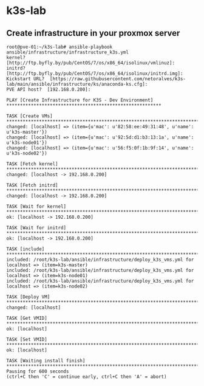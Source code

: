 # k3s-lab

## Create infrastructure in your proxmox server
	root@pve-01:~/k3s-lab# ansible-playbook ansible/infrastructure/infrastructure_k3s.yml
	kernel?  [http://ftp.byfly.by/pub/CentOS/7/os/x86_64/isolinux/vmlinuz]:
	initrd?  [http://ftp.byfly.by/pub/CentOS/7/os/x86_64/isolinux/initrd.img]:
	Kickstart URL?  [https://raw.githubusercontent.com/netoralves/k3s-lab/main/ansible/infrastructure/ks/anaconda-ks.cfg]:
	PVE API host?  [192.168.0.200]:
	
	PLAY [Create Infrastructure for K3S - Dev Environment] *********************************************************
	
	TASK [Create VMs] **********************************************************************************************
	changed: [localhost] => (item={u'mac': u'82:58:ee:49:31:48', u'name': u'k3s-master'})
	changed: [localhost] => (item={u'mac': u'92:5d:d1:b3:13:1a', u'name': u'k3s-node01'})
	changed: [localhost] => (item={u'mac': u'56:f5:0f:1b:9f:14', u'name': u'k3s-node02'})
	
	TASK [Fetch kernel] ********************************************************************************************
	changed: [localhost -> 192.168.0.200]
	
	TASK [Fetch initrd] ********************************************************************************************
	changed: [localhost -> 192.168.0.200]
	
	TASK [Wait for kernel] *****************************************************************************************
	ok: [localhost -> 192.168.0.200]
	
	TASK [Wait for initrd] *****************************************************************************************
	ok: [localhost -> 192.168.0.200]
	
	TASK [include] *************************************************************************************************
	included: /root/k3s-lab/ansible/infrastructure/deploy_k3s_vms.yml for localhost => (item=k3s-master)
	included: /root/k3s-lab/ansible/infrastructure/deploy_k3s_vms.yml for localhost => (item=k3s-node01)
	included: /root/k3s-lab/ansible/infrastructure/deploy_k3s_vms.yml for localhost => (item=k3s-node02)
	
	TASK [Deploy VM] ***********************************************************************************************
	changed: [localhost]
	
	TASK [Get VMID] ************************************************************************************************
	ok: [localhost]
	
	TASK [Set VMID] ************************************************************************************************
	ok: [localhost]
	
	TASK [Waiting install finish] **********************************************************************************
	Pausing for 600 seconds
	(ctrl+C then 'C' = continue early, ctrl+C then 'A' = abort)
